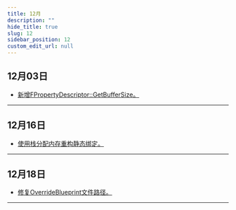 ```yaml
---
title: 12月
description: ""
hide_title: true
slug: 12
sidebar_position: 12
custom_edit_url: null
---
```


## 12月03日

- [新增FPropertyDescriptor::GetBufferSize。](https://github.com/crazytuzi/UnrealCSharp/commit/4c9729448c11cb63dbe661b957648d2dedae5565)

---

## 12月16日

- [使用栈分配内存重构静态绑定。](https://github.com/crazytuzi/UnrealCSharp/commit/6fd11619d5abd020338eaa62512e8ccd17a0af75)

---

## 12月18日

- [修复OverrideBlueprint文件路径。](https://github.com/crazytuzi/UnrealCSharp/commit/8855defa7e9f0fc176dee88a34f302851043c51b)

---
